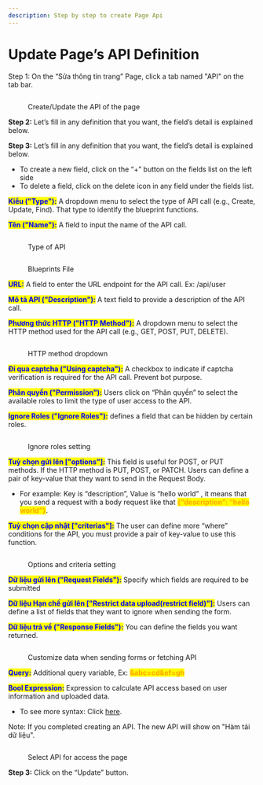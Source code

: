 ```yaml
---
description: Step by step to create Page Api
---
```


# Update Page’s API Definition

Step 1: On the “Sửa thông tin trang” Page, click a tab named "API" on the tab bar.

<figure><img src="https://lh7-rt.googleusercontent.com/docsz/AD_4nXfcbjbZgyhKsxsPgq_JooWpiODd8sVVgf7i8cfn2OZXU1SLS8TYPlQNXCQqlusCAXkpHlfq-peGFSm6n8I7HsOPBHKywJuxcB2v7NyepfKCW-6W32tT9FX6Fh8Y49VzXdF6-oH6B3vyi2GoFvh4ZMN5P7Vz2upy_phW8oChBLqKb4IoLZsvTjk?key=CZ89Z8QbD4X9YTRzADcgIQ" alt=""><figcaption><p>Create/Update the API of the page</p></figcaption></figure>

**Step 2:** Let’s fill in any definition that you want, the field’s detail is explained below.

**Step 3:** Let’s fill in any definition that you want, the field’s detail is explained below.

* To create a new  field, click on the “+” button on the fields list on the left side
* To delete a field, click on the delete icon in any field under the fields list.

<mark style="color:blue;">**Kiểu ("Type"):**</mark> A dropdown menu to select the type of API call (e.g., Create, Update, Find). That type to identify the blueprint functions.

<mark style="color:blue;">**Tên ("Name"):**</mark> A field to input the name of the API call.

<figure><img src="https://lh7-rt.googleusercontent.com/docsz/AD_4nXfyotKZa8Kb7pwue_GVO2nPGHrhyMXx3bPcGWPoZrK9nbwb7-AwIDmO4t9cEc3LCus2WhgCM8z0Tn-CkR-pdpD1oqvG00is3JFQ_Q1Q7rKsXQDuu0mA6rK3qfv1BsSCIXJvNcWFKzoMXhXPg-Hk3VVvZwJig9S6AZoE_G-E_Wisd4LkUHJTI1g?key=CZ89Z8QbD4X9YTRzADcgIQ" alt=""><figcaption><p>Type of API</p></figcaption></figure>

<figure><img src="https://lh7-rt.googleusercontent.com/docsz/AD_4nXetSeVLo5nq67cHqn72C91-98xyz64ftKZ1MhNTT62HoW_15oOl2J4FLOcKVRj4p-TesDK5luMwnb-5Fl4lLV_5W_8q0kz-olXLiVmwzPfh3MwaD7P1iU470JmEpfA8KFCsF-01p8ptLk99wHLDkYToxo61LM4V572jzAlwuYzZ_rKNgwr34g?key=CZ89Z8QbD4X9YTRzADcgIQ" alt=""><figcaption><p>Blueprints File</p></figcaption></figure>

<mark style="color:blue;">**URL:**</mark> A field to enter the URL endpoint for the API call. Ex: /api/user

<mark style="color:blue;">**Mô tả API ("Description"):**</mark> A text field to provide a description of the API call.

<mark style="color:blue;">**Phương thức HTTP ("HTTP Method"):**</mark> A dropdown menu to select the HTTP method used for the API call (e.g., GET, POST, PUT, DELETE).

<figure><img src="https://lh7-rt.googleusercontent.com/docsz/AD_4nXemhxhw8RY6Ju6nPHZ_KU-RX1wJrc9FANYd65XZ5-T_v4r7XEUO5oVFfu1s0QVFla65m7d80nhcwo3VM7QiAVuZjcnhS-4lODLnEzKHH84sbwgLT4K83KCYBkLF7ewaIzPtMVHgPqykC4cXz_yr1BPPP_vVMpg4TAw28_dM0Y565aUc7_ShbA0?key=CZ89Z8QbD4X9YTRzADcgIQ" alt=""><figcaption><p>HTTP method dropdown</p></figcaption></figure>

<mark style="color:blue;">**Đi qua captcha ("Using captcha"):**</mark> A checkbox to indicate if captcha verification is required for the API call. Prevent bot purpose.

<mark style="color:blue;">**Phân quyền ("Permission"):**</mark> Users click on “Phân quyền” to select the available roles to limit the type of user access to the API.

<mark style="color:blue;">**Ignore Roles ("Ignore Roles"):**</mark> defines a field that can be hidden by certain roles.

<figure><img src="https://lh7-rt.googleusercontent.com/docsz/AD_4nXd80tGhedx5UEna19NUTV2i8B0eR8SmqWIE1sHhMG14UEKAgaGzPqCbLTrviYgEeYOPfZvTjCpwg5W6iu9OiIhQqLYhhVdvTAYYg7A_uYBFavFXM9X8Fi7nyxEJ9fq699-Mer8VRx93bsOpUW8OActBGYH61LBtmcRfpIVvK1tesZloXWSHBfo?key=CZ89Z8QbD4X9YTRzADcgIQ" alt=""><figcaption><p>Ignore roles setting</p></figcaption></figure>

<mark style="color:blue;">**Tuỳ chọn gửi lên \["options"]:**</mark> This field is useful for POST, or PUT methods. If the HTTP method is PUT, POST, or PATCH. Users can define a pair of key-value that they want to send in the Request Body.&#x20;

* For example: Key is “description”, Value is “hello world” , it means that you send a request with a body request like that   <mark style="color:orange;">**{“description”: “hello world”}**</mark>.

<mark style="color:blue;">**Tuỳ chọn cập nhật \["criterias"]:**</mark> The user can define more “where” conditions for the API, you must provide a pair of key-value to use this function.

<figure><img src="https://lh7-rt.googleusercontent.com/docsz/AD_4nXfNtwCFPv_167m_E3oHpGFrhZGsPy6PCYfNXqQdQhgt0P2Vf06Yq8g338FWa7FNUHw6Y7bjmh3Dr6LpVaQTPsICcHMRdjxe-XV8fZesGu1Sz0gZjtmUW_k9GBKPrsEf0hcG_BxAI6Bv4adAgEL5rHIERxhaeCjKn8jFll1RDNYl9Hw1_-ivhjY?key=CZ89Z8QbD4X9YTRzADcgIQ" alt=""><figcaption><p>Options and criteria setting</p></figcaption></figure>

<mark style="color:blue;">**Dữ liệu gửi lên ("Request Fields"):**</mark> Specify which fields are required to be submitted

<mark style="color:blue;">**Dữ liệu Hạn chế gửi lên \["Restrict data upload(restrict field)"]:**</mark> Users can define a list of fields that they want to ignore when sending the form.

<mark style="color:blue;">**Dữ liệu trả về ("Response Fields"):**</mark> You can define the fields you want returned.

<figure><img src="https://lh7-rt.googleusercontent.com/docsz/AD_4nXd9S_WZx4hASCe48WH3b8AjP1ysC1L33ZDoL9gXJd015hoNh5PQsCrNV2fRKfWo0g9H4icJN5fGFUXv3eYw-iI0c7WhQzgXgJwe8iZy1MjKt6VeWxFj_czXiglhVBm4qExjMRtRwgdUld4DT1wQBN96ps3lT8gKyeggXwlwkdkke4Y1XNMFhcc?key=CZ89Z8QbD4X9YTRzADcgIQ" alt=""><figcaption><p>Customize data when sending forms or fetching API</p></figcaption></figure>

<mark style="color:blue;">**Query:**</mark> Additional query variable, Ex: <mark style="color:orange;">**\&abc=cd\&ef=gh**</mark>

<mark style="color:blue;">**Bool Expression:**</mark> Expression to calculate API access based on user information and uploaded data.

* To see more syntax: Click [here](../references/expression.md).

Note: If you completed creating an API. The new API will show on "Hàm tải dữ liệu".

<figure><img src="https://lh7-rt.googleusercontent.com/docsz/AD_4nXebe4LXvLJlv_oAC1n31YnIaRF_EVp5b1tVu23m3SzkezYqGtH5X3CN_rDZegp7vm5uDDkS7B_LW30WxolfGgN03XnfGKfHz391qO03FQWNP5rLAymP4cKrN0BjHfnmXwm5yXFRP-4-J1UdGH6nyVbG0KQHTEtQeKg_QMdattvH3M7loEBwmbs?key=CZ89Z8QbD4X9YTRzADcgIQ" alt=""><figcaption><p>Select API for access the page</p></figcaption></figure>

**Step 3:** Click on the “Update” button.
